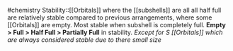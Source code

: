 #chemistry 
Stability::[[Orbitals]] where the [[subshells]] are all all half full are relatively stable compared to previous arrangements, where some [[Orbitals]] are empty. Most stable when subshell is completely full. **Empty > Full > Half Full > Partially Full** in stability. *Except for S [[Orbitals]] which are always considered stable due to there small size*
